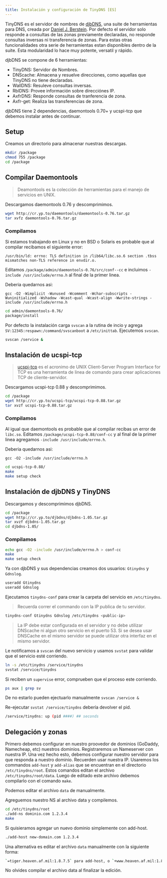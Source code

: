 ```yaml
---
title: Instalación y configuración de TinyDNS [ES]
---
```


TinyDNS es el servidor de nombres de [djbDNS](http://cr.yp.to/djbdns.html), una suite de herramientas para DNS, creada por [Daniel J. Berstein](http://cr.yp.to/djb.html). Por defecto el servidor solo responde a consultas de las zonas previamente declaradas, no responde consultas inversas ni transferencia de zonas. Para estas otras funcionalidades otra serie de herramientas estan disponibles dentro de la suite. Esta modularidad lo hace muy potente, versatil y rápido.

djbDNS se compone de 6 herramientas:

- TinyDNS: Servidor de Nombres.
- DNScache: Almacena y resuelve direcciones, como aquellas que TinyDNS no tiene declaradas.
- WallDNS: Resuleve consultas inversas.
- RblDNS: Provee información sobre direcciónes IP.
- AxfrDNS: Responde consultas de tranferencia de zona.
- Axfr-get: Realiza las transferencias de zona.

djbDNS tiene 2 dependencias, daemontools 0.70+ y ucspi-tcp que debemos instalar antes de continuar.

## Setup

Creamos un directorio para almacenar nuestras descargas.

```sh
mkdir /package
chmod 755 /package
cd /package
```


## Compilar Daemontools

> Deamontools es la colección de herramientas para el manejo de servicios en UNIX.

Descargamos daemontools 0.76 y descomprimimos.

``` sh
wget http://cr.yp.to/daemontools/daemontools-0.76.tar.gz
tar xvfz daemontools-0.76.tar.gz
```

### Compilamos

Si estamos trabajando en Linux y no en BSD o Solaris es probable que al compilar recibamos el siguiente error:

`/usr/bin/ld: errno: TLS definition in /lib64/libc.so.6 section .tbss mismatches non-TLS reference in envdir.o.`

Editamos `/package/admin/daemontools-0.76/src/conf--cc` e incluimos `-include /usr/include/errno.h` al final de la primer linea.  

Deberia quedarnos asi:

`gcc -O2 -Wimplicit -Wunused -Wcomment -Wchar-subscripts -Wuninitialized -Wshadow -Wcast-qual -Wcast-align -Wwrite-strings -include /usr/include/errno.h`

```sh
cd admin/daemontools-0.76/
package/install
```

Por defecto la instalación carga `svscan` a la rutina de incio y agrega `SV:12345:respawn:/command/svscanboot` a `/etc/inittab`. Ejecutemos `svscan`.

```sh
svscan /service &
```

## Instalación de ucspi-tcp

> [ucspi-tcp](http://cr.yp.to/ucspi-tcp.html) es el acronimo de UNIX Client-Server Program Interface for TCP es una herramienta de linea de comando para crear aplicaciones TCP de cliente-servidor.

Descargamos ucspi-tcp 0.88 y descomprimimos.

``` sh
cd /package
wget http://cr.yp.to/ucspi-tcp/ucspi-tcp-0.88.tar.gz
tar xvzf ucspi-tcp-0.88.tar.gz
```

### Compilamos

Al igual que daemontools es probable que al compilar recibas un error de `libc.so`. Editamos `/package/ucspi-tcp-0.88/conf-cc` y al final de la primer linea agregamos `-include /usr/include/errno.h`.  

Deberia quedarnos asi:

`gcc -O2 -include /usr/include/errno.h`

``` sh
cd ucspi-tcp-0.88/
make
make setup check
```

## Instalación de djbDNS y TinyDNS

Descargamos y descomprimimos djbDNS.

``` sh
cd /package
wget http://cr.yp.to/djbdns/djbdns-1.05.tar.gz
tar xvzf djbdns-1.05.tar.gz
cd djbdns-1.05/
```

### Compilamos

``` sh
echo gcc -O2 -include /usr/include/errno.h > conf-cc
make
make setup check
```

Ya con djbDNS y sus dependencias creamos dos usuarios: `Gtinydns` y `Gdnslog`.

``` sh
useradd Gtinydns
useradd Gdnslog
```

Ejecutamos `tinydns-conf` para crear la carpeta del servicio en `/etc/tinydns`.

> Recuerda correr el commando con la IP publica de tu servidor.

```sh
tinydns-conf Gtinydns Gdnslog /etc/tinydns <public-ip>
```

> La IP debe estar configurada en el servidor y no debe utilizar DNScache ni algun otro servicio en el puerto 53.
> Si se desea usar DNSCache en el mismo servidor se puede utilizar otra interfaz en el mismo servidor.

Le notificamos a `svscan` del nuevo servicio y usamos `svstat` para validar que el servicio esté corriendo.

``` sh
ln -s /etc/tinydns /service/tinydns
svstat /service/tinydns
```

Si reciben un `supervise` error, comprueben que el proceso este corriendo.

```sh
ps aux | grep sv
```

De no estarlo pueden ejectuarlo manualmente `svscan /service &`

Re-ejecutar `svstat /service/tinydns` debería devolver el pid.

```sh
/service/tinydns: up (pid ####) ## seconds
```

## Delegación y zonas

Primero debemos configurar en nuestro proovedor de dominios (GoDaddy, Namecheap, etc) nuestros dominios. Registraremos un Nameserver con nuestra IP. Una vez hecho esto, debemos configurar nuestro servidor para que responda a nuestro dominio. Recuerden usar nuestra IP.
Usaremos los commandos `add-host` y `add-alias` que se encuentran en el directorio `/etc/tinydns/root`. Estos comandos editan el archivo `/etc/tinydns/root/data`. Luego de editado este archivo debemos compilarlo con el comando `make`.

Podemos editar el archivo `data` de manualmente.

Agreguemos nuestro NS al archivo data y compilemos.

```sh
cd /etc/tinydns/root
./add-ns dominio.com 1.2.3.4
make
```

Si quisieramos agregar un nuevo dominio simplemente con add-host.

```sh
./add-host new-domain.com 1.2.3.4
```

Una alternativa es editar el archivo `data` manualmente con la siguiente forma:

```sh
`=tiger.heaven.af.mil:1.8.7.5` para add-host, o `+www.heaven.af.mil:1.8.7.4` para add-alias.
```

No olvides compilar el archivo data al finalizar la edición.
